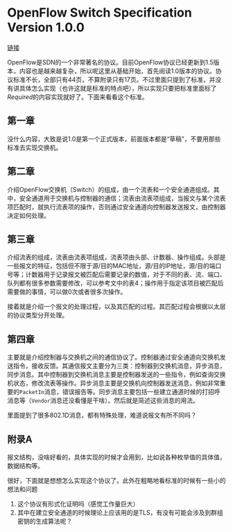 # OpenFlow Switch Specification Version 1.0.0

[链接](https://opennetworking.org/wp-content/uploads/2013/04/openflow-spec-v1.0.0.pdf)

OpenFlow是SDN的一个非常著名的协议。目前OpenFlow协议已经更新到1.5版本，内容也是越来越复杂，所以呢这里从基础开始，首先阅读1.0版本的协议。协议标准不长，全部只有44页，不算附录只有17页。不过里面只提到了标准，并没有讲具体怎么实现（也许这就是标准的特点吧），所以实现只要把标准里面标了*Required*的内容实现就好了。下面来看看这个标准。

## 第一章

没什么内容，大致是说1.0是第一个正式版本，前面版本都是“草稿”，不要用那些标准去实现交换机。

## 第二章

介绍OpenFlow交换机（Switch）的组成，由一个流表和一个安全通道组成。其中，安全通道用于交换机与控制器的通信；流表由流表项组成，当报文与某个流表项匹配时，就执行流表项的操作，否则通过安全通道向控制器发送报文，由控制器决定如何处理。

## 第三章

介绍流表的组成，流表由流表项组成，流表项由头部、计数器、操作组成。头部是一些报文的特征，包括但不限于源/目的MAC地址，源/目的IP地址，源/目的端口号等；计数器用于记录报文被匹配后需要记录的数值，对于不同的表、流、端口、队列都有很多参数需要修改，可以参考文中的表4；操作用于指定该项目被匹配后需要做的事情，可以做0次或者很多次操作。

接着就是介绍一个报文的处理过程，以及其匹配的过程。其匹配过程会根据以太层的协议类型分开处理。

## 第四章

主要就是介绍控制器与交换机之间的通信协议了。控制器通过安全通道向交换机发送指令，接收反馈。其通信报文主要分为三类：控制器到交换机消息，异步消息，同步消息。其中控制器到交换机消息主要是控制器发送的一些指令，例如查询交换机状态，修改流表等操作。异步消息主要是交换机向控制器发送消息，例如非常重要的`PacketIn`消息，错误报告等。同步消息主要包括一些建立通道时候的打招呼消息等（`Vendor`消息还没看懂是干啥）。然后就是简述这些消息的用法。

里面提到了很多802.1D消息，都有特殊处理，难道说报文有所不同吗？

## 附录A

报文结构，没啥好看的，具体实现的时候才会用到，比如说各种枚举值的具体值，数据结构等。

很好，下面就是想想怎么实现这个协议了。此外在粗略地看标准的时候有一些小的想法和问题

1. 这个协议有形式化证明吗（感觉工作量巨大）
2. 其中在建立安全通道的时候理论上应该用的是TLS，有没有可能会涉及到群组密钥的生成算法呢？
